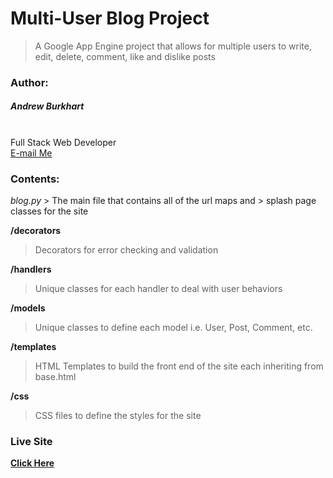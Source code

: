 <h1><b>Multi-User Blog Project</b></h1>

> A Google App Engine project that
> allows for multiple users to write,
> edit, delete, comment, like and
> dislike posts

<h3><b>Author:</b></h3>
<h5>Andrew Burkhart</h5>
<br>
Full Stack Web Developer
<br>
<a href="mailto:Andrew@Andrew-Burkhart.com" target="_top">E-mail Me</a>

<h3><b>Contents:</b></h3>
<i>blog.py</i>
> The main file that contains all of the url maps and
> splash page classes for the site

<b>/decorators</b>

> Decorators for error checking and validation

<b>/handlers</b>

> Unique classes for each handler to deal with
> user behaviors

<b>/models</b>

> Unique classes to define each model
> i.e. User, Post, Comment, etc.

<b>/templates</b>

> HTML Templates to build the front end of the site
> each inheriting from base.html

<b>/css</b>

> CSS files to define the styles for the site


<h3><b>Live Site<b></h3>
<a href="https://innate-buckeye-154719.appspot.com">Click Here</a>
